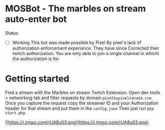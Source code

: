 MOSBot - The marbles on stream auto-enter bot
=
Status
- [ ] Working
This bot was made possible by Pixel By pixel's lack of authorization enforcement experiance. They have since Corrected their twitch authorization. You are only able to join a single channel in whicht the authorization is for.

# Getting started

Find a stream with the Marbles on stream Twitch Extension. Open dev tools > networking tab and filter requests by domain `pixelbypixelcanada.com`
Once you capture the request copy the streamer ID and your Authorization header for that stream and put them in the `config.json`
Then just run `php start.php`

![https://i.imgur.com/rUA8u03.png](https://i.imgur.com/rUA8u03.png)

